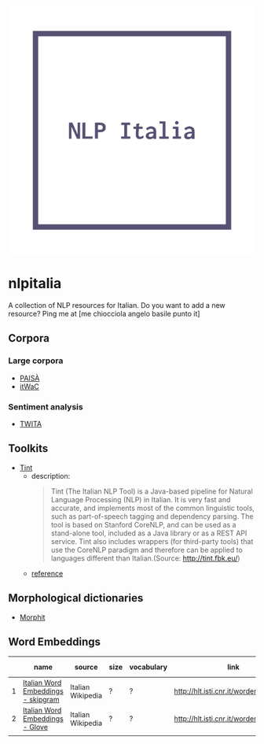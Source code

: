 ![logo](logo.png)

# nlpitalia
A collection of NLP resources for Italian. Do you want to add a new resource? Ping me at [me chiocciola angelo basile punto it]

## Corpora

### Large corpora

- [PAISÀ](https://www.corpusitaliano.it/)
- [itWaC](http://wacky.sslmit.unibo.it/doku.php?id=corpora)

### Sentiment analysis

- [TWITA](http://valeriobasile.github.io/twita/downloads.html)


## Toolkits

- [Tint](http://tint.fbk.eu/)
  - description:
    > Tint (The Italian NLP Tool) is a Java-based pipeline for Natural Language Processing (NLP) in Italian. It is very fast and accurate, and implements most of the common linguistic tools, such as part-of-speech tagging and dependency parsing. The tool is based on Stanford CoreNLP, and can be used as a stand-alone tool, included as a Java library or as a REST API service. Tint also includes wrappers (for third-party tools) that use the CoreNLP paradigm and therefore can be applied to languages different than Italian.(Source: http://tint.fbk.eu/)
  - [reference](http://arxiv.org/abs/1609.06204)

## Morphological dictionaries

- [Morphit](https://github.com/giodegas/morphit-lemmatizer)

## Word Embeddings

|   | name                                                                                                                            | source            | size | vocabulary | link                                   | file size |
|---|---------------------------------------------------------------------------------------------------------------------------------|-------------------|------|------------|----------------------------------------|-----------|
| 1 | [Italian Word Embeddings - skipgram](http://hlt.isti.cnr.it/wordembeddings/skipgram_wiki_window10_size300_neg-samples10.tar.gz) | Italian Wikipedia | ?    | ?          | http://hlt.isti.cnr.it/wordembeddings/ | 1.5GB     |
| 2 | [Italian Word Embeddings - Glove](http://hlt.isti.cnr.it/wordembeddings/glove_wiki_window10_size300_iteration50.tar.gz)         | Italian Wikipedia | ?    | ?          | http://hlt.isti.cnr.it/wordembeddings/ | 790MB     |
|   |                                                                                                                                 |                   |      |            |                                        |           |
